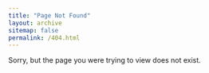 ```yaml
---
title: "Page Not Found"
layout: archive
sitemap: false
permalink: /404.html
---
```


Sorry, but the page you were trying to view does not exist.
